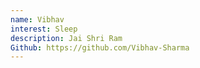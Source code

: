 ```yaml
---
name: Vibhav
interest: Sleep
description: Jai Shri Ram
Github: https://github.com/Vibhav-Sharma
---
```

